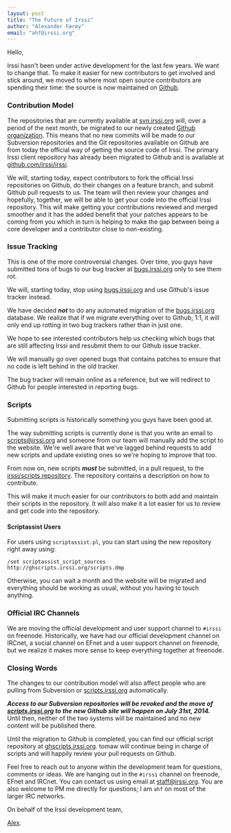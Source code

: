 ```yaml
---
layout: post
title: "The Future of Irssi"
author: "Alexander Færøy"
email: "ahf@irssi.org"
---
```


Hello,

Irssi hasn't been under active development for the last few years. We want to
change that. To make it easier for new contributors to get involved and stick
around, we moved to where most open source contributors are spending their
time: the source is now maintained on [Github](https://github.com/irssi/).

### Contribution Model

The repositories that are currently available at
[svn.irssi.org](http://svn.irssi.org/) will, over a period of the next month,
be migrated to our newly created [Github
organization](https://github.com/irssi). This means that no new commits will be
made to our Subversion repositories and the Git repositories available on
Github are from today the official way of getting the source code of Irssi. The
primary Irssi client repository has already been migrated to Github and is
available at [github.com/irssi/irssi](https://github.com/irssi/irssi).

We will, starting today, expect contributors to fork the official Irssi
repositories on Github, do their changes on a feature branch, and submit Github
pull requests to us. The team will then review your changes and hopefully,
together, we will be able to get your code into the official Irssi repository.
This will make getting your contributions reviewed and merged smoother and it
has the added benefit that your patches appears to be coming from you which in
turn is helping to make the gap between being a core developer and a
contributor close to non-existing.

### Issue Tracking

This is one of the more controversial changes. Over time, you guys have
submitted tons of bugs to our bug tracker at
[bugs.irssi.org](http://bugs.irssi.org/) only to see them rot.

We will, starting today, stop using [bugs.irssi.org](http://bugs.irssi.org/)
and use Github's issue tracker instead.

We have decided ***not*** to do any automated migration of the
[bugs.irssi.org](http://bugs.irssi.org/) database. We realize that if we
migrate everything over to Github, 1:1, it will only end up rotting in two bug
trackers rather than in just one.

We hope to see interested contributors help us checking which bugs that are
still affecting Irssi and resubmit them to our Github issue tracker.

We will manually go over opened bugs that contains patches to ensure that no
code is left behind in the old tracker.

The bug tracker will remain online as a reference, but we will redirect to
Github for people interested in reporting bugs.

### Scripts

Submitting scripts is historically something you guys have been good at.

The way submitting scripts is currently done is that you write an email to
scripts@irssi.org and someone from our team will manually add the script to the
website. We're well aware that we've lagged behind requests to add new scripts
and update existing ones so we're hoping to improve that too.

From now on, new scripts ***must*** be submitted, in a pull request, to the
[irssi/scripts repository](https://github.com/irssi/scripts). The repository
contains a description on how to contribute.

This will make it much easier for our contributors to both add and maintain
their scripts in the repository. It will also make it a lot easier for us to
review and get code into the repository.

#### Scriptassist Users

For users using `scriptassist.pl`, you can start using the new repository right
away using:

    /set scriptassist_script_sources http://ghscripts.irssi.org/scripts.dmp

Otherwise, you can wait a month and the website will be migrated and everything
should be working as usual, without you having to touch anything.

### Official IRC Channels

We are moving the official development and user support channel to `#irssi` on
freenode. Historically, we have had our official development channel on IRCnet,
a social channel on EFnet and a user support channel on freenode, but we
realize it makes more sense to keep everything together at freenode.

### Closing Words

The changes to our contribution model will also affect people who are pulling
from Subversion or [scripts.irssi.org](http://scripts.irssi.org/)
automatically.

***Access to our Subversion repositories will be revoked and the move of
[scripts.irssi.org](http://scripts.irssi.org/) to the new Github site will
happen on July 31st, 2014.*** Until then, neither of the two systems will be
maintained and no new content will be published there.

Until the migration to Github is completed, you can find our official script
repository at [ghscripts.irssi.org](http://scripts.irssi.org/).  tomaw will
continue being in charge of scripts and will happily review your pull requests
on Github.

Feel free to reach out to anyone within the development team for questions,
comments or ideas. We are hanging out in the `#irssi` channel on freenode,
EFnet and IRCnet. You can contact us using email at staff@irssi.org.  You are
also welcome to PM me directly for questions; I am `ahf` on most of the larger
IRC networks.

On behalf of the Irssi development team,

[Alex](mailto:ahf@irssi.org).
